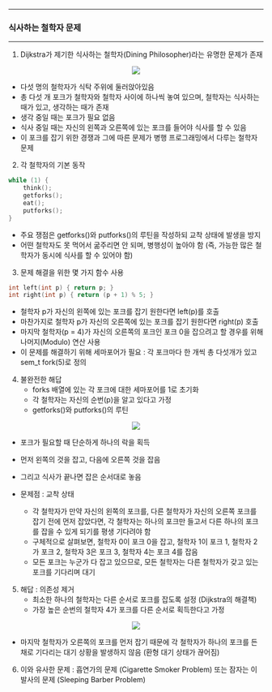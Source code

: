 -----
### 식사하는 철학자 문제
-----
1. Dijkstra가 제기한 식사하는 철학자(Dining Philosopher)라는 유명한 문제가 존재
<div align="center">
<img src="https://github.com/user-attachments/assets/0e1120b5-2417-44ce-b60e-3ed1e0bd7188">
</div>

  - 다섯 명의 철학자가 식탁 주위에 둘러앉아있음
  - 총 다섯 개 포크가 철학자와 철학자 사이에 하나씩 놓여 있으며, 철학자는 식사하는 때가 있고, 생각하는 때가 존재
  - 생각 중일 때는 포크가 필요 없음
  - 식사 중일 때는 자신의 왼쪽과 오른쪽에 있는 포크를 들어야 식사를 할 수 있음
  - 이 포크를 잡기 위한 경쟁과 그에 따른 문제가 병행 프로그래밍에서 다루는 철학자 문제

2. 각 철학자의 기본 동작
```c
while (1) {
    think();
    getforks();
    eat();
    putforks();
}
```
  - 주요 쟁점은 getforks()와 putforks()의 루틴을 작성하되 교착 상태에 발생을 방지
  - 어떤 철학자도 못 먹어서 굶주리면 안 되며, 병행성이 높아야 함 (즉, 가능한 많은 철학자가 동시에 식사를 할 수 있어야 함)

3. 문제 해결을 위한 몇 가지 함수 사용
```c
int left(int p) { return p; }
int right(int p) { return (p + 1) % 5; }
```
  - 철학자 p가 자신의 왼쪽에 있는 포크를 잡기 원한다면 left(p)를 호출
  - 마찬가지로 철학자 p가 자신의 오른쪽에 있는 포크를 잡기 원한다면 right(p) 호출
  - 마지막 철학자(p = 4)가 자신의 오른쪽의 포크인 포크 0을 잡으려고 할 경우를 위해 나머지(Modulo) 연산 사용
  - 이 문제를 해결하기 위해 세마포어가 필요 : 각 포크마다 한 개씩 총 다섯개가 있고 sem_t fork(5)로 정의

4. 불완전한 해답
   - forks 배열에 있는 각 포크에 대한 세마포어를 1로 초기화
   - 각 철학자는 자신의 순번(p)을 알고 있다고 가정
   - getforks()와 putforks()의 루틴
<div align="center">
<img src="https://github.com/user-attachments/assets/d9d1ae75-3789-49ca-b95f-e3c6b9912732">
</div>

   - 포크가 필요할 때 단순하게 하나의 락을 획득
   - 먼저 왼쪽의 것을 잡고, 다음에 오른쪽 것을 잡음
   - 그리고 식사가 끝나면 잡은 순서대로 놓음

   - 문제점 : 교착 상태
     + 각 철학자가 만약 자신의 왼쪽의 포크를, 다른 철학자가 자신의 오른쪽 포크를 잡기 전에 먼저 잡았다면, 각 철학자는 하나의 포크만 들고서 다른 하나의 포크를 잡을 수 있게 되기를 평생 기다려야 함
     + 구체적으로 살펴보면, 철학자 0이 포크 0을 잡고, 철학자 1이 포크 1, 철학자 2가 포크 2, 철학자 3은 포크 3, 철학자 4는 포크 4를 잡음
     + 모든 포크는 누군가 다 잡고 있으므로, 모든 철학자는 다른 철학자가 갖고 있는 포크를  기다리며 대기

5. 해답 : 의존성 제거
   - 최소한 하나의 철학자는 다른 순서로 포크를 잡도록 설정 (Dijkstra의 해결책)
   - 가장 높은 순번의 철학자 4가 포크를 다른 순서로 획득한다고 가정
<div align="center">
<img src="https://github.com/user-attachments/assets/7f2785fa-d647-4cd8-b528-24409ed1f647">
</div>

   - 마지막 철학자가 오른쪽의 포크를 먼저 잡기 때문에 각 철학자가 하나의 포크를 든채로 기다리는 대기 상황을 발생하지 않음 (환형 대기 상태가 끊어짐)

6. 이와 유사한 문제 : 흡연가의 문제 (Cigarette Smoker Problem) 또는 잠자는 이발사의 문제 (Sleeping Barber Problem)
